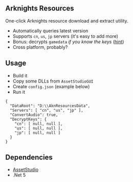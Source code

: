 Arknights Resources
---

One-click Arknights resource download and extract utility.

- Automatically queries latest version
- Supports `cn`, `us`, `jp` servers (it's easy to add more)
- Bonus: decrypts `gamedata` _if you know the keys_ ([hint](https://github.com/djkaty/Il2CppInspector))
- Cross platform, probably?

## Usage

- Build it
- Copy some DLLs from `AssetStudioGUI`
- Create `config.json` (example below)
- Run it

```
{
  "DataRoot": "D:\\AknResourcesData",
  "Servers": [ "cn", "us", "jp" ],
  "ConvertAudio": true,
  "DecryptKeys": {
    "cn": [ null, null ],
    "us": [ null, null ],
    "jp": [ null, null ]
  }
}
```

## Dependencies

- [AssetStudio](https://github.com/Perfare/AssetStudio)
- .Net 5
